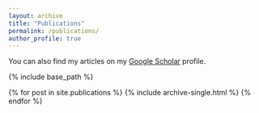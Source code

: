 ```yaml
---
layout: archive
title: "Publications"
permalink: /publications/
author_profile: true
---
```


  You can also find my articles on my [Google Scholar](https://scholar.google.com/citations?user=XiwRCRIAAAAJ&hl=en) profile.

{% include base_path %}

{% for post in site.publications %}
  {% include archive-single.html %}
{% endfor %}
